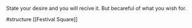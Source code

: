 State your desire and you will recive it. But becareful of what you wish for.

#structure 
[[Festival Square]]

